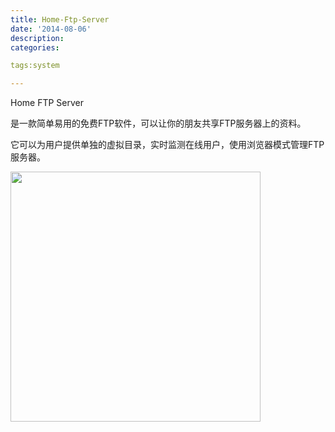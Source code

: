 ```yaml
---
title: Home-Ftp-Server
date: '2014-08-06'
description:
categories:

tags:system

---
```


Home FTP Server

>

是一款简单易用的免费FTP软件，可以让你的朋友共享FTP服务器上的资料。

>

它可以为用户提供单独的虚拟目录，实时监测在线用户，使用浏览器模式管理FTP服务器。

>

<img src="{{urls.media}}/Home-Ftp-Server/1.jpg" alt="" width="400">


